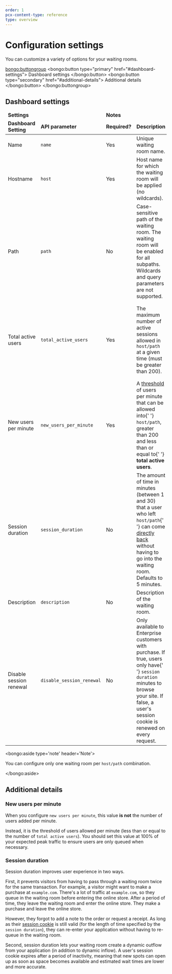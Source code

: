 ```yaml
---
order: 1
pcx-content-type: reference
type: overview
---
```


# Configuration settings

You can customize a variety of options for your waiting rooms.

<bongo:buttongroup>
  <bongo:button type="primary" href="#dashboard-settings">
    Dashboard settings
  </bongo:button>
  <bongo:button type="secondary" href="#additional-details">
    Additional details
  </bongo:button>
</bongo:buttongroup>

## Dashboard settings

<table style="width:100%">
  <thead>
    <tr>
      <td colspan="2" style="width:30%">
        <strong>Settings</strong>
      </td>
      <td colspan="2" style="width:70%">
        <strong>Notes</strong>
      </td>
    </tr>
    <tr>
      <td style="width:15%">
        <strong>Dashboard Setting</strong>
      </td>
      <td style="width:15%">
        <strong>API parameter</strong>
      </td>
      <td style="width:15%">
        <strong>Required?</strong>
      </td>
      <td style="width:30%">
        <strong>Description</strong>
      </td>
      <td style="width:25%">
        <strong>Best practices</strong>
      </td>
    </tr>
  </thead>
  <tbody>
    <tr>
      <td>Name</td>
      <td>
        <code>name</code>
      </td>
      <td>Yes</td>
      <td>Unique waiting room name.</td>
      <td></td>
    </tr>
    <tr>
      <td>Hostname</td>
      <td>
        <code>host</code>
      </td>
      <td>Yes</td>
      <td>Host name for which the waiting room will be applied (no wildcards).</td>
      <td>
        Do not include <code>http://</code> or <code>https://</code>.
      </td>
    </tr>
    <tr>
      <td>Path</td>
      <td>
        <code>path</code>
      </td>
      <td>No</td>
      <td>
        Case-sensitive path of the waiting room. The waiting room will be enabled for all subpaths.
        Wildcards and query parameters are not supported.
      </td>
      <td>
        If your server does not allow letter casing, use numbers in your <code>path</code> or
        redirect traffic with a Page Rule.
      </td>
    </tr>
    <tr>
      <td>Total active users</td>
      <td>
        <code>total_active_users</code>
      </td>
      <td>Yes</td>
      <td>
        The maximum number of active sessions allowed in <code>host/path</code> at a given time
        (must be greater than 200).
      </td>
      <td>
        Set to 75% of origin traffic capacity and adjust as needed. Adjustments may affect estimated
        wait time shown to end users.
      </td>
    </tr>
    <tr>
      <td>New users per minute</td>
      <td>
        <code>new_users_per_minute</code>
      </td>
      <td>Yes</td>
      <td>
        A <a href="#new-users-per-minute">threshold</a> of users per minute that can be allowed into{' '}
        <code>host/path</code>, greater than 200 and less than or equal to{' '}
        <strong>total active users</strong>.
      </td>
      <td>Set to 100% of peak traffic to ensure users are only queued when necessary</td>
    </tr>
    <tr>
      <td>Session duration</td>
      <td>
        <code>session_duration</code>
      </td>
      <td>No</td>
      <td>
        The amount of time in minutes (between 1 and 30) that a user who left <code>host/path</code>{' '}
        can come <a href="#session-duration">directly back</a> without having to go into the waiting
        room. Defaults to 5 minutes.
      </td>
      <td></td>
    </tr>
    <tr>
      <td>Description</td>
      <td>
        <code>description</code>
      </td>
      <td>No</td>
      <td>Description of the waiting room.</td>
      <td></td>
    </tr>
    <tr>
      <td>Disable session renewal</td>
      <td>
        <code>disable_session_renewal</code>
      </td>
      <td>No</td>
      <td>
        Only available to Enterprise customers with purchase. If true, users only have{' '}
        <code>session duration</code> minutes to browse your site. If false, a user's session cookie
        is renewed on every request.
      </td>
      <td></td>
    </tr>
  </tbody>
</table>

<bongo:aside type='note' header='Note'>

You can configure only one waiting room per `host/path` combination.

</bongo:aside>

## Additional details

### New users per minute

When you configure `new users per minute`, this value **is not** the number of users added per minute.

Instead, it is the threshold of users allowed per minute (less than or equal to the number of `total active users`). You should set this value at 100% of your expected peak traffic to ensure users are only queued when necessary.

### Session duration

Session duration improves user experience in two ways.

First, it prevents visitors from having to pass through a waiting room twice for the same transaction. For example, a visitor might want to make a purchase at `example.com`. There's a lot of traffic at `example.com`, so they queue in the waiting room before entering the online store. After a period of time, they leave the waiting room and enter the online store. They make a purchase and leave the online store.

However, they forgot to add a note to the order or request a receipt. As long as their [session cookie](/reference/waiting-room-cookie) is still valid (for the length of time specified by the `session duration`), they can re-enter your application without having to re-queue in the waiting room.

Second, session duration lets your waiting room create a dynamic outflow from your application (in addition to dynamic inflow). A user's session cookie expires after a period of inactivity, meaning that new spots can open up as soon as space becomes available and estimated wait times are lower and more accurate.
